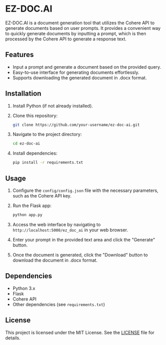 # EZ-DOC.AI

EZ-DOC.AI is a document generation tool that utilizes the Cohere API to generate documents based on user prompts. It provides a convenient way to quickly generate documents by inputting a prompt, which is then processed by the Cohere API to generate a response text.

## Features

- Input a prompt and generate a document based on the provided query.
- Easy-to-use interface for generating documents effortlessly.
- Supports downloading the generated document in .docx format.

## Installation

1. Install Python (if not already installed).
2. Clone this repository:

    ```bash
    git clone https://github.com/your-username/ez-doc-ai.git
    ```

3. Navigate to the project directory:

    ```bash
    cd ez-doc-ai
    ```

4. Install dependencies:

    ```bash
    pip install -r requirements.txt
    ```

## Usage

1. Configure the `config/config.json` file with the necessary parameters, such as the Cohere API key.
2. Run the Flask app:

    ```bash
    python app.py
    ```

3. Access the web interface by navigating to `http://localhost:5000/ez_doc_ai` in your web browser.
4. Enter your prompt in the provided text area and click the "Generate" button.
5. Once the document is generated, click the "Download" button to download the document in .docx format.

## Dependencies

- Python 3.x
- Flask
- Cohere API
- Other dependencies (see `requirements.txt`)

## License

This project is licensed under the MIT License. See the [LICENSE](LICENSE) file for details.
